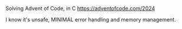 Solving Advent of Code, in C https://adventofcode.com/2024

I know it's unsafe, MINIMAL error handling and memory management.